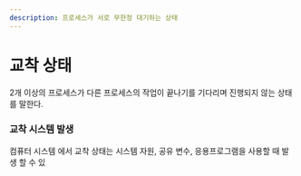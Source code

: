 ```yaml
---
description: 프로세스가 서로 무한정 대기하는 상태
---
```


# 교착 상태

2개 이상의 프로세스가 다른 프로세스의 작업이 끝나기를 기다리며 진행되지 않는 상태를 말한다.



### 교착 시스템 발생

컴퓨터 시스템 에서 교착 상태는 시스템 자원, 공유 변수, 응용프로그램을 사용할 때 발생 할 수 있



